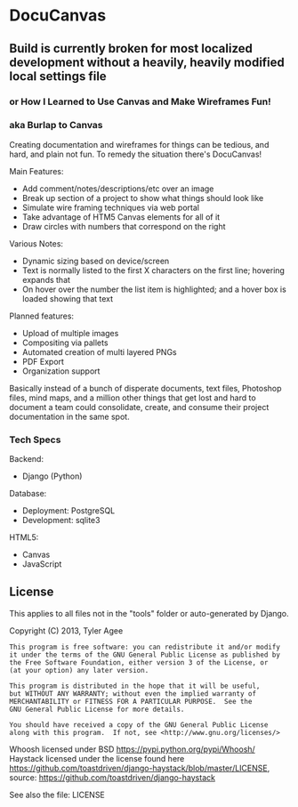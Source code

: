 DocuCanvas
====================

## Build is currently broken for most localized development without a heavily, heavily modified local settings file

### or How I Learned to Use Canvas and Make Wireframes Fun!
### aka Burlap to Canvas

Creating documentation and wireframes for things can be tedious, and hard, and plain not fun. To remedy the situation there's DocuCanvas!

Main Features:
* Add comment/notes/descriptions/etc over an image
* Break up section of a project to show what things should look like
* Simulate wire framing techniques via web portal
* Take advantage of HTM5 Canvas elements for all of it
* Draw circles with numbers that correspond on the right

Various Notes:
* Dynamic sizing based on device/screen
* Text is normally listed to the first X characters on the first line; hovering expands that
* On hover over the number the list item is highlighted; and a hover box is loaded showing that text

Planned features:
* Upload of multiple images
* Compositing via pallets
* Automated creation of multi layered PNGs
* PDF Export
* Organization support

Basically instead of a bunch of disperate documents, text files, Photoshop files, mind maps, and a million other things that get lost and hard to document a team could consolidate, create, and consume their project documentation in the same spot.


### Tech Specs

Backend:
* Django (Python)

Database:
* Deployment: PostgreSQL
* Development: sqlite3

HTML5:
* Canvas
* JavaScript


License
-------

This applies to all files not in the "tools" folder or auto-generated by Django.

Copyright (C) 2013, Tyler Agee

    This program is free software: you can redistribute it and/or modify
    it under the terms of the GNU General Public License as published by
    the Free Software Foundation, either version 3 of the License, or
    (at your option) any later version.

    This program is distributed in the hope that it will be useful,
    but WITHOUT ANY WARRANTY; without even the implied warranty of
    MERCHANTABILITY or FITNESS FOR A PARTICULAR PURPOSE.  See the
    GNU General Public License for more details.

    You should have received a copy of the GNU General Public License
    along with this program.  If not, see <http://www.gnu.org/licenses/>

Whoosh licensed under BSD https://pypi.python.org/pypi/Whoosh/
Haystack licensed under the license found here https://github.com/toastdriven/django-haystack/blob/master/LICENSE, source:  https://github.com/toastdriven/django-haystack

See also the file: LICENSE
